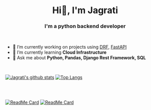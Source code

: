 <h1 align="center">Hi👋, I'm Jagrati</h1>
<h3 align="center" >I'm a python backend developer</h3>

<br>

- 🔭 I’m currently working on projects using [DRF](https://www.django-rest-framework.org/), [FastAPI](https://fastapi.tiangolo.com/)
- 🌱 I’m currently learning **Cloud Infrastructure**
- 💬 Ask me about **Python, Pandas, Django Rest Framework, SQL**

<br>

[![Jagrati's github stats](https://github-readme-stats.vercel.app/api?username=jgrt&hide=contribs&count_private=true&show_icons=true&theme=radical&hide_border=true)](https://github.com/jgrt/github-readme-stats)
[![Top Langs](https://github-readme-stats.vercel.app/api/top-langs/?username=jgrt&layout=compact&theme=radical&hide_border=true&langs_count=6)](https://github.com/jgrt/github-readme-stats)


<br>
<br>

[![ReadMe Card](https://github-readme-stats.vercel.app/api/pin/?username=jgrt&repo=drf-book-my-ticket)](https://github.com/jgrt/drf-book-my-ticket)
[![ReadMe Card](https://github-readme-stats.vercel.app/api/pin/?username=jgrt&repo=101-Pandas-Exercises)](https://github.com/jgrt/101-Pandas-Exercises)

